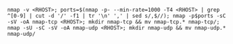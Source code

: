 `nmap -v <RHOST>; ports=$(nmap -p- --min-rate=1000 -T4 <RHOST> | grep ^[0-9] | cut -d '/' -f1 | tr '\n' ',' | sed s/,$//); nmap -p$ports -sC -sV -oA nmap-tcp <RHOST>; mkdir nmap-tcp && mv nmap-tcp.* nmap-tcp/; nmap -sU -sC -sV -oA nmap-udp <RHOST>; mkdir nmap-udp && mv nmap-udp.* nmap-udp/`